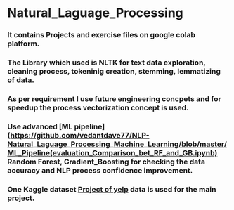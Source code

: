 # Natural_Laguage_Processing

### It contains Projects and exercise files on google colab platform. 
### The Library which used is NLTK for text data exploration, cleaning process, tokeninig creation, stemming, lemmatizing of data.
### As per requirement I use future engineering concpets and for speedup the process vectorization concept is used.
### Use advanced [ML pipeline](https://github.com/vedantdave77/NLP-Natural_Laguage_Processing_Machine_Learning/blob/master/ML_Pipeline(evaluation_Comparison_bet_RF_and_GB.ipynb) Random Forest, Gradient_Boosting for checking the data accuracy and NLP process confidence improvement.

### One Kaggle dataset [Project of yelp](https://github.com/vedantdave77/NLP-Natural_Laguage_Processing_Machine_Learning/blob/master/03_NLP_Project(Kaggle)_My_Solutions.ipynb) data is used for the main project.
